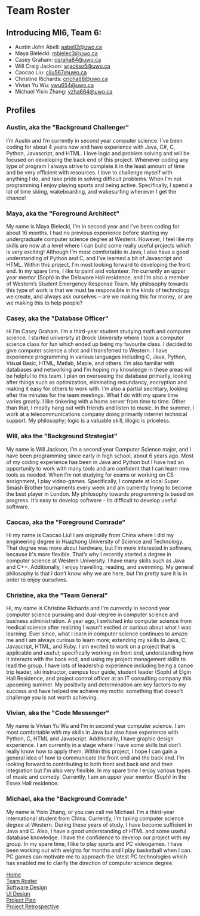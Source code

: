 # Team Roster


## Introducing MI6, Team 6:

* Austin John Abell: <aabell2@uwo.ca>
* Maya Bielecki: <mbielec3@uwo.ca>
* Casey Graham: <cgraha84@uwo.ca>
* Will Craig Jackson: <wjackso5@uwo.ca>
* Caocao Liu: <cliu567@uwo.ca>
* Christine Richards: <cricha88@uwo.ca>
* Vivian Yu Wu: <ywu654@uwo.ca>
* Michael Yixin Zhang: <yzha664@uwo.ca>

## Profiles

### Austin, aka the "Background Challenger" 
I’m Austin and I’m currently in second year computer science. I’ve been coding for about 4 years now and have experience with Java, C#, C, Python, Javascript, and HTML. I love logic and problem solving and will be focused on developing the back end of this project. Whenever coding any type of program I always strive to complete it in the least amount of time and be very efficient with resources. I love to challenge myself with anything I do, and take pride in solving difficult problems. When I’m not programming I enjoy playing sports and being active. Specifically, I spend a lot of time skiing, wakeboarding, and wakesurfing whenever I get the chance!


### Maya, aka the "Foreground Architect"
My name is Maya Bielecki, I’m in second year and I’ve been coding for about 16 months. I had no previous experience before starting my undergraduate computer science degree at Western. However, I feel like my skills are now at a level where I can build some really useful projects which is very exciting! Although I’m most comfortable in Java, I also have a good understanding of Python and C, and I’ve learned a bit of Javascript and HTML. Within this project, I’m most looking forward to developing the front end.  In my spare time, I like to paint and volunteer. I’m currently an upper year mentor (Soph) in the Delaware Hall residence, and I’m also a member of Western’s Student Emergency Response Team. My philosophy towards this type of work is that we must be responsible in the kinds of technology we create, and always ask ourselves – are we making this for money, or are we making this to help people?


### Casey, aka the "Database Officer"
Hi I’m Casey Graham. I’m a third-year student studying math and computer science. I started university at Brock University where I took a computer science class for fun which ended up being my favourite class.  I decided to give computer science a shot and I transferred to Western.  I have experience programming in various languages including C, Java, Python, Visual Basic, HTML, Matlab, Maple, and others.  I’m also familiar with databases and networking and I’m hoping my knowledge in these areas will be helpful to this team. I plan on overseeing the database primarily, looking after things such as optimization, eliminating redundancy, encryption and making it easy for others to work with. I’m also a partial secretary, looking after the minutes for the team meetings.  What I do with my spare time varies greatly. I like tinkering with a home server from time to time. Other than that, I mostly hang out with friends and listen to music. In the summer, I work at a telecommunications company doing primarily internet technical support.  My philosophy; logic is a valuable skill, illogic is priceless.


### Will, aka the "Background Strategist"
My name is Will Jackson, I’m a second year Computer Science major, and I have been programming since early in high school, about 6 years ago. Most of my coding experience has been in Java and Python but I have had an opportunity to work with many tools and am confident that I can learn new tools as needed.  When I’m not studying for exams or working on CS assignment, I play video-games. Specifically, I compete at local Super Smash Brother tournaments every week and am currently trying to become the best player in London. My philosophy towards programming is based on progress. It’s easy to develop software - its difficult to develop useful software.


### Caocao, aka the "Foreground Comrade"
Hi my name is Caocao Liu!  I am originally from China where I did my engineering degree in Huazhong University of Science and Technology.  That degree was more about hardware, but I'm more interested in software, because it's more flexible.  That’s why I recently started a degree in computer science at Western University.  I have many skills such as Java and C++.  Additionally, I enjoy travelling, reading, and swimming.  My general philosophy is that I don’t know why we are here, but I’m pretty sure it is in order to enjoy ourselves.


### Christine, aka the "Team General"
Hi, my name is Christine Richards and I'm currently in second year computer science pursuing and dual-degree in computer science and business administration.  A year ago, I switched into computer science from medical science after realizing I wasn't excited or curious about what I was learning.  Ever since, what I learn in computer science continues to amaze me and I am always curious to learn more; extending my skills to Java, C, Javascript, HTML, and Ruby.  I am excited to work on a project that is applicable and useful; specifically working on front end, understanding how it interacts with the back end, and using my project management skills to lead the group.  I have lots of leadership experience including being a canoe trip leader, ski instructor, campus tour guide, student leader (Soph) at Elgin Hall Residence, and project control officer at an IT consulting company this upcoming summer.  My positivity and determination are key factors to my success and have helped me achieve my motto: something that doesn't challenge you is not worth achieving.  


### Vivian, aka the "Code Messenger"
My name is Vivian Yu Wu and I’m in second year computer science. I am most comfortable with my skills in Java but also have experience with Python, C, HTML and Javascript. Additionally, I have graphic design experience.  I am currently in a stage where I have some skills but don’t really know how to apply them.  Within this project, I hope I can gain a general idea of how to communicate the front end and the back end.  I’m looking forward to contributing to both front and back end and their integration but I'm also very flexible. In my spare time I enjoy various types of music and comedy.  Currently, I am an upper year mentor (Soph) in the Essex Hall residence.


### Michael, aka the "Background Comrade"
My name is Yixin Zhang, or you can call me Michael. I’m a third-year international student from China. Currently, I’m taking computer science degree at Western. During these years of study, I have become sufficient in Java and C.  Also, I have a good understanding of HTML and some useful database knowledge.  I have the confidence to develop our project with my group.  In my spare time, I like to play sports and PC videogames. I have been working out with weights for months and I play basketball when I can.  PC games can motivate me to approach the latest PC technologies which has enabled me to clarify the direction of computer science degree.   


[Home](README.md)  
[Team Roster](TEAMROSTER.md)  
[Software Design](SOFTWAREDESIGN.md)  
[UI Design](UIDESIGN.md)  
[Project Plan](PROJECTPLAN.md)  
[Project Retrospective](RETRO.md)  
